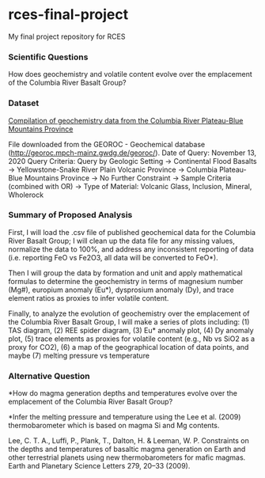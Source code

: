 # rces-final-project

My final project repository for RCES

### Scientific Questions
 
How does geochemistry and volatile content evolve over the emplacement of the Columbia River Basalt Group?

### Dataset

[Compilation of geochemistry data from the Columbia River Plateau-Blue Mountains Province](https://drive.google.com/file/d/14ayP9bT4SRdWnwocO50IcPw0J963tqWR/view?usp=sharing)

File downloaded from the GEOROC - Geochemical database (http://georoc.mpch-mainz.gwdg.de/georoc/). 
Date of Query: November 13, 2020
Query Criteria: Query by Geologic Setting -> Continental Flood Basalts -> Yellowstone-Snake River Plain Volcanic Province -> Columbia Plateau-Blue Mountains Province -> No Further Constraint -> Sample Criteria (combined with OR) -> Type of Material: Volcanic Glass, Inclusion, Mineral, Wholerock 

### Summary of Proposed Analysis

First, I will load the .csv file of published geochemical data for the Columbia River Basalt Group; I will clean up the data file for any missing values, normalize the data to 100%, and address any inconsistent reporting of data (i.e. reporting FeO vs Fe2O3, all data will be converted to FeO*). 

Then I will group the data by formation and unit and apply mathematical formulas to determine the geochemistry in terms of magnesium number (Mg#), europium anomaly (Eu*), dysprosium anomaly (Dy), and trace element ratios as proxies to infer volatile content.

Finally, to analyze the evolution of geochemistry over the emplacement of the Columbia River Basalt Group, I will make a series of plots including: (1) TAS diagram, (2) REE spider diagram, (3) Eu* anomaly plot, (4) Dy anomaly plot, (5) trace elements as proxies for volatile content (e.g., Nb vs SiO2 as a proxy for CO2), (6) a map of the geographical location of data points, and maybe (7) melting pressure vs temperature

### Alternative Question
*How do magma generation depths and temperatures evolve over the emplacement of the Columbia River Basalt Group?

*Infer the melting pressure and temperature using the Lee et al. (2009) thermobarometer which is based on magma Si and Mg contents.

Lee, C. T. A., Luffi, P., Plank, T., Dalton, H. & Leeman, W. P. Constraints on the depths and temperatures of basaltic magma generation on Earth and other terrestrial planets using new thermobarometers for mafic magmas. Earth and Planetary Science Letters 279, 20–33 (2009).